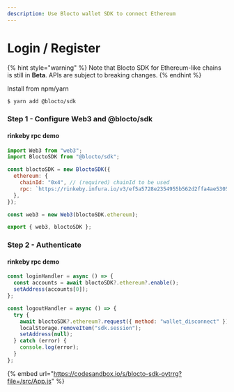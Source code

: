 ```yaml
---
description: Use Blocto wallet SDK to connect Ethereum
---
```


# Login / Register

{% hint style="warning" %}
Note that Blocto SDK for Ethereum-like chains is still in **Beta**. APIs are subject to breaking changes.
{% endhint %}

Install from npm/yarn

```bash
$ yarn add @blocto/sdk
```

### Step 1 - Configure Web3 and @blocto/sdk

#### rinkeby rpc demo

```javascript
import Web3 from "web3";
import BloctoSDK from "@blocto/sdk";

const bloctoSDK = new BloctoSDK({
  ethereum: {
    chainId: "0x4", // (required) chainId to be used
    rpc: `https://rinkeby.infura.io/v3/ef5a5728e2354955b562d2ffa4ae5305`, // (required for Ethereum) JSON RPC endpoint
  },
});

const web3 = new Web3(bloctoSDK.ethereum);

export { web3, bloctoSDK };
```

### Step 2 - Authenticate

#### rinkeby rpc demo

```javascript
const loginHandler = async () => {
  const accounts = await bloctoSDK?.ethereum?.enable();
  setAddress(accounts[0]);
};

const logoutHandler = async () => {
  try {
    await bloctoSDK?.ethereum?.request({ method: "wallet_disconnect" });
    localStorage.removeItem("sdk.session");
    setAddress(null);
  } catch (error) {
    console.log(error);
  }
};
```

{% embed url="https://codesandbox.io/s/blocto-sdk-oytrrg?file=/src/App.js" %}
